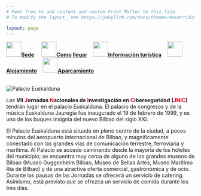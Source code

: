 ```yaml
---
# Feel free to add content and custom Front Matter to this file.
# To modify the layout, see https://jekyllrb.com/docs/themes/#overriding-theme-defaults

layout: page
---
```

<!--
__[Sede]({{site.url}}/sede)__ / [Cómo llegar]({{site.url}}/llegar) / [Información turística]({{site.url}}/turismo) / [Alojamiento]({{site.url}}/alojamiento) / [Aparcamiento]({{site.url}}/aparcamiento)-->


<div class="text-center">
<a href="{{site.url}}/sede"><img src="{{site.url}}/images/IcoSede.jpg" class="img-circle" 	width="40" height="40"><strong>Sede</strong></a> &nbsp;&nbsp;&nbsp;
<a href="{{site.url}}/llegar"><img src="{{site.url}}/images/IcoUbicacion.jpg" class="img-circle" 	width="40" height="40"><strong>Como llegar</strong></a>&nbsp;&nbsp;&nbsp;
<a href="{{site.url}}/turismo"><img src="{{site.url}}/images/IcoTurismo.jpg" class="img-circle" 	width="40" height="40"><strong>Información turística</strong></a>&nbsp;&nbsp;&nbsp;
<a href="{{site.url}}/alojamiento" class=""><img src="{{site.url}}/images/IcoAlojamiento.jpg" class="img-circle" 	width="40" height="40"><strong>Alojamiento</strong></a>&nbsp;&nbsp;&nbsp;
<a href="{{site.url}}/aparcamiento" class=""><img src="{{site.url}}/images/IcoAparcamiento.png" class="img-circle" 	width="40" height="40"><strong>Aparcamiento</strong></a>
</div><br>


![Palacio Euskalduna]({{site.url}}/images/Euskalduna01.jpg)   
    
Las <b>VII <span style="color:#e3041e">J</span>ornadas <span style="color:#e3041e">N</span>acionales de <span style="color:#e3041e">I</span>nvestigación en <span style="color:#e3041e">C</span>iberseguridad (<span style="color:#e3041e">JNIC</span>)</b> tendrán lugar en el palacio Euskalduna.  El palacio de congresos y de la música Euskalduna Jauregia fue inaugurado el 19 de febrero de 1999, y es uno de los buques insignia del nuevo Bilbao del siglo XXI.  

El Palacio Euskalduna está situado en pleno centro de la ciudad, a pocos minutos del aeropuerto internacional de Bilbao, y magníficamente conectado con las grandes vías de comunicación terrestre, ferroviaria y marítima. Al Palacio se accede caminando desde la mayoría de los hoteles del municipio; se encuentra muy cerca de alguno de los grandes museos de Bilbao (Museo Guggenheim Bilbao, Museo de Bellas Artes, Museo Marítimo Ría de Bilbao) y de una atractiva oferta comercial, gastronómica y de ocio.
Durante las pausas de las Jornadas se ofrecerá un servicio de catering. Asimismo, está previsto que se ofrezca un servicio de comida durante los tres días.


<!--
![](/images/ESI.jpg) -->

<!--
JNIC2021 tendrá lugar en la [Escuela Superior de Informática](https://esi.uclm.es/) de la [Universidad de Castilla-La Mancha](https://www.uclm.es), en Ciudad Real, España.

Ciudad Real, capital de La Mancha, está situada en la región natural del [Campo de Calatrava](https://es.wikipedia.org/wiki/Campo_de_Calatrava), caracterizada por el relieve y los fenómenos volcánicos.


Con más de siete siglos de historia, Ciudad Real ofrece a los ciudadanos y visitantes un rico patrimonio que podemos descubrir paseando por sus calles, descubriendo sus rincones, visitando sus museos y edificios más representativos, así como, una amplia gama de actividades culturales y festivas, todo ello acompañado de una gran variedad gastronómica, regada por sus mejores vinos de la tierra.

Ciudad Real fue fundada por el Rey Alfonso X el Sabio en 1255, con el fin de frenar el creciente poder de las Órdenes Militares. Así, fundó una Ciudad Amurallada, con 7 puertas y 130 torres, de las que sólo se conserva un lienzo de muralla y la Puerta de Toledo. En la ciudad, los cristianos convivían con los judíos y los musulmanes, dividiéndose en tres parroquias: Santa María, San Pedro y Santiago. Fue en la época de los Reyes Católicos cuando la ciudad vivió su máximo esplendor, ubicando en ella el tribunal de la Santa Inquisición y la Cancillería Real. Parte de la historia de Ciudad Real se encuentra a unos ocho kilómetros de distancia en el parque arqueológico de Alarcos, un yacimiento con numerosos vestigios que destacan niveles de ocupación de la Edad de Bronce, la Edad de Hierro y la Edad Media, destacando los restos que documentan la famosa batalla de Alarcos en 1195. En el punto más alto se encuentra el Castillo Medieval y cerca de él, el bello santuario gótico de la Virgen de Alarcos. -->


<!--
<br><br>
<h5 style="color:white; background-color: #550000;" class="text-center"><i class="far fa-clock mr-3"></i> <b>Contenido de la sede proximamente...</b></h5>
 <br><br> -->

<!--
![YIMBI]({{site.url}}/images/YIMBY_BILBAO.jpg)   
    
Las <b>VI <span style="color:#e3041e">J</span>ornadas <span style="color:#e3041e">N</span>acionales de <span style="color:#e3041e">I</span>nvestigación en <span style="color:#e3041e">C</span>iberseguridad (<span style="color:#e3041e">JNIC</span>)</b> tendrán lugar en las dependencias del espléndido [Monasterio San Francisco el Real](https://brocense.dip-caceres.es/espacios-y-congresos/complejo-cultural-san-francisco/), situado al extramuro de la Ciudad Monumental, al borde de la calzada romana conocida como Vía de la Plata. Este complejo está acondicionado para la organización de congresos, disponiendo de un completo auditorio, varias salas totalmente acondicionadas, y varios claustros para tomar un café en los descansos.  

La sala principal de las Jornadas ([Sala García Matos](https://brocense.dip-caceres.es/espacios-y-congresos/complejo-cultural-san-francisco/sala-garcia-matos/)), con una capacidad para 277 personas, está perfectamente equipada con todos los medios para la realización de las Jornadas. Se trata de un auditorio climatizado y con asientos confortables que facilitarán el seguimiento cómodo y funcional de las sesiones.  

Durante las pausas de las Jornadas se ofrecerá un servicio de catering en el claustro contiguo a la Sala García Matos tanto en las pausas de las sesiones de mañana como en las de tarde. Asimismo, en este mismo claustro, está previsto que se ofrezca un servicio de comida durante los tres días.
-->
